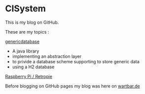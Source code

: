 # CISystem

This is my blog on GitHub.

These are my topics :

[genericdatabase](genericdatabase.md)

* A java library 
* implementing an abstraction layer 
* to privide a database scheme supporting to store generic data
* using a H2 database  

[Raspberry Pi / Retropie](raspberrypi.md)

Before blogging on GitHub pages my blog was here on [wartbar.de](http://www.wartbar.de/topic_CISYSTEM.html)
